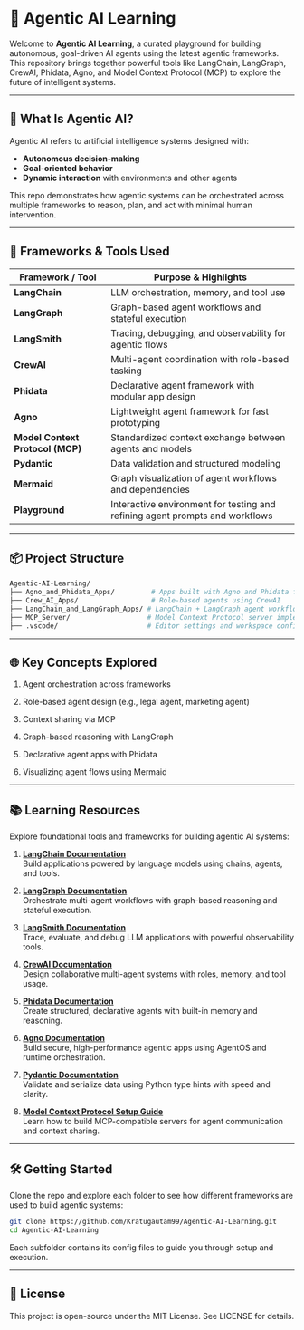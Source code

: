 # 🤖 Agentic AI Learning

Welcome to **Agentic AI Learning**, a curated playground for building autonomous, goal-driven AI agents using the latest agentic frameworks. This repository brings together powerful tools like LangChain, LangGraph, CrewAI, Phidata, Agno, and Model Context Protocol (MCP) to explore the future of intelligent systems.

---

## 🧠 What Is Agentic AI?

Agentic AI refers to artificial intelligence systems designed with:
- **Autonomous decision-making**
- **Goal-oriented behavior**
- **Dynamic interaction** with environments and other agents

This repo demonstrates how agentic systems can be orchestrated across multiple frameworks to reason, plan, and act with minimal human intervention.

---

## 🧰 Frameworks & Tools Used

| Framework / Tool         | Purpose & Highlights                                      |
|--------------------------|-----------------------------------------------------------|
| **LangChain**            | LLM orchestration, memory, and tool use                   |
| **LangGraph**            | Graph-based agent workflows and stateful execution        |
| **LangSmith**            | Tracing, debugging, and observability for agentic flows   |
| **CrewAI**               | Multi-agent coordination with role-based tasking          |
| **Phidata**              | Declarative agent framework with modular app design       |
| **Agno**                 | Lightweight agent framework for fast prototyping          |
| **Model Context Protocol (MCP)** | Standardized context exchange between agents and models |
| **Pydantic**             | Data validation and structured modeling                   |
| **Mermaid**              | Graph visualization of agent workflows and dependencies   |
| **Playground**           | Interactive environment for testing and refining agent prompts and workflows |


---

## 📦 Project Structure

```bash
Agentic-AI-Learning/
├── Agno_and_Phidata_Apps/         # Apps built with Agno and Phidata frameworks
├── Crew_AI_Apps/                  # Role-based agents using CrewAI
├── LangChain_and_LangGraph_Apps/ # LangChain + LangGraph agent workflows
├── MCP_Server/                   # Model Context Protocol server implementation
├── .vscode/                      # Editor settings and workspace configs
```
---

## 🌐 Key Concepts Explored
1. Agent orchestration across frameworks

2. Role-based agent design (e.g., legal agent, marketing agent)

3. Context sharing via MCP

4. Graph-based reasoning with LangGraph

5. Declarative agent apps with Phidata

6. Visualizing agent flows using Mermaid

---

## 📚 Learning Resources

Explore foundational tools and frameworks for building agentic AI systems:

1. **[LangChain Documentation](https://python.langchain.com/docs/introduction)**  
   Build applications powered by language models using chains, agents, and tools.

2. **[LangGraph Documentation](https://www.langchain.com/langgraph)**  
   Orchestrate multi-agent workflows with graph-based reasoning and stateful execution.

3. **[LangSmith Documentation](https://docs.smith.langchain.com/reference/js)**  
   Trace, evaluate, and debug LLM applications with powerful observability tools.

4. **[CrewAI Documentation](https://docs.crewai.com/index)**  
   Design collaborative multi-agent systems with roles, memory, and tool usage.

5. **[Phidata Documentation](https://docs.phidata.com/introduction)**  
   Create structured, declarative agents with built-in memory and reasoning.

6. **[Agno Documentation](https://docs.agno.com/introduction)**  
   Build secure, high-performance agentic apps using AgentOS and runtime orchestration.

7. **[Pydantic Documentation](https://docs.pydantic.dev/latest/)**  
   Validate and serialize data using Python type hints with speed and clarity.

8. **[Model Context Protocol Setup Guide](https://modelcontextprotocol.io/docs/develop/build-server)**  
   Learn how to build MCP-compatible servers for agent communication and context sharing.

---

## 🛠️ Getting Started
Clone the repo and explore each folder to see how different frameworks are used to build agentic systems:

```bash
git clone https://github.com/Kratugautam99/Agentic-AI-Learning.git
cd Agentic-AI-Learning
```
Each subfolder contains its config files to guide you through setup and execution.

---

## 📄 License
This project is open-source under the MIT License. See LICENSE for details.
